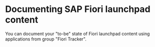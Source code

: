 # Documenting SAP Fiori launchpad content

You can document your "to-be" state of Fiori launchpad content using applications from group "Fiori Tracker".


